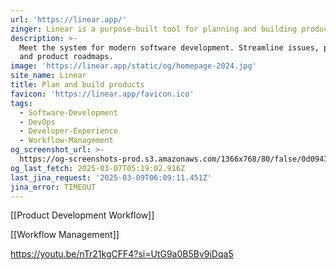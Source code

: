 ```yaml
---
url: 'https://linear.app/'
zinger: Linear is a purpose-built tool for planning and building products
description: >-
  Meet the system for modern software development. Streamline issues, projects,
  and product roadmaps.
image: 'https://linear.app/static/og/homepage-2024.jpg'
site_name: Linear
title: Plan and build products
favicon: 'https://linear.app/favicon.ico'
tags:
  - Software-Development
  - DevOps
  - Developer-Experience
  - Workflow-Management
og_screenshot_url: >-
  https://og-screenshots-prod.s3.amazonaws.com/1366x768/80/false/0d09434b854f737445057985b685eda92cdca2f06a653d3d05e57c3917c3d1b8.jpeg
og_last_fetch: 2025-03-07T05:19:02.916Z
last_jina_request: '2025-03-09T06:09:11.451Z'
jina_error: TIMEOUT
---
```

[[Product Development Workflow]]


[[Workflow Management]]

https://youtu.be/nTr21kgCFF4?si=UtG9a0B5Bv9iDqa5

